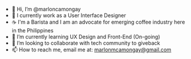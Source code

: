 - 👋 Hi, I’m @marloncamongay
- 🎨 I currently work as a User Interface Designer
- ☕️ I'm a Barista and I am an advocate for emerging coffee industry here in the Philippines
- 🌱 I’m currently learning UX Design and Front-End (On-going)
- 💞️ I’m looking to collaborate with tech community to giveback
- 📫 How to reach me, email me at: marlonmcamongay@gmail.com

<!---
marloncamongay/marloncamongay is a ✨ special ✨ repository because its `README.md` (this file) appears on your GitHub profile.
You can click the Preview link to take a look at your changes.
--->
